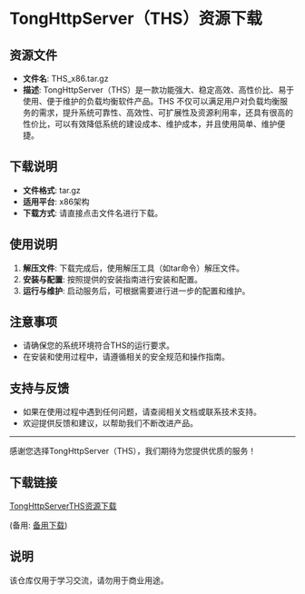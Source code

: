 # TongHttpServer（THS）资源下载

## 资源文件
- **文件名**: THS_x86.tar.gz
- **描述**: TongHttpServer（THS）是一款功能强大、稳定高效、高性价比、易于使用、便于维护的负载均衡软件产品。THS 不仅可以满足用户对负载均衡服务的需求，提升系统可靠性、高效性、可扩展性及资源利用率，还具有很高的性价比，可以有效降低系统的建设成本、维护成本，并且使用简单、维护便捷。

## 下载说明
- **文件格式**: tar.gz
- **适用平台**: x86架构
- **下载方式**: 请直接点击文件名进行下载。

## 使用说明
1. **解压文件**: 下载完成后，使用解压工具（如tar命令）解压文件。
2. **安装与配置**: 按照提供的安装指南进行安装和配置。
3. **运行与维护**: 启动服务后，可根据需要进行进一步的配置和维护。

## 注意事项
- 请确保您的系统环境符合THS的运行要求。
- 在安装和使用过程中，请遵循相关的安全规范和操作指南。

## 支持与反馈
- 如果在使用过程中遇到任何问题，请查阅相关文档或联系技术支持。
- 欢迎提供反馈和建议，以帮助我们不断改进产品。

---

感谢您选择TongHttpServer（THS），我们期待为您提供优质的服务！

## 下载链接
[TongHttpServerTHS资源下载](https://pan.quark.cn/s/03a9fe912f11) 

(备用: [备用下载](https://pan.baidu.com/s/1Hkky_U_8xC7y6JZ1ERkjoQ?pwd=1234))

## 说明

该仓库仅用于学习交流，请勿用于商业用途。
